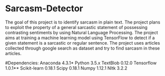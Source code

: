 # Sarcasm-Detector
The goal of this project is to identify sarcasm in plain text. The project plans to exploit the property of a general sarcastic statement of possessing contrasting sentiments by using Natural Language Processing. The project aims at training a machine learning model using TensorFlow to detect if a given statement is a sarcastic or regular sentence. The project uses articles collected through google search as dataset and try to find sarcasm in these articles.

#Dependencies:
Anaconda 4.3.1*
Python 3.5.x
TextBlob 0.12.0
Tensorflow 1.0.1**
Scikit-learn 0.18.1
Scipy 0.18.1
Numpy 1.12.1
Nltk 3.2.2
